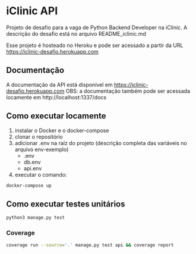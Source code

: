 # iClinic API

Projeto de desafio para a vaga de Python Backend Developer na iClinic. A descrição do desafio está no arquivo README_iclinic.md

Esse projeto é hosteado no Heroku e pode ser acessado a partir da URL https://iclinic-desafio.herokuapp.com

## Documentação
A documentação da API está disponível em https://iclinic-desafio.herokuapp.com
OBS: a documentação também pode ser acessada locamente em http://localhost:1337/docs

## Como executar locamente
1. instalar o Docker e o docker-compose
2. clonar o repositório
3. adicionar .env na raíz do projeto (descrição completa das variáveis no arquivo env-exemplo)
    - .env
    - db.env
    - api.env
4. executar o comando: 
```bash
docker-compose up
```

## Como executar testes unitários
```bash
python3 manage.py test
```

### Coverage
```bash
coverage run --source='.' manage.py test api && coverage report
```